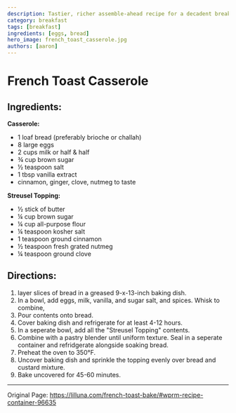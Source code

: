 ```yaml
---
description: Tastier, richer assemble-ahead recipe for a decadent breakfast,
category: breakfast
tags: [breakfast]
ingredients: [eggs, bread]
hero_image: french_toast_casserole.jpg
authors: [aaron]
---
```


# French Toast Casserole

## Ingredients:

**Casserole:** 

  * 1 loaf bread (preferably brioche or challah)
  * 8 large eggs
  * 2 cups milk or half & half
  * ¾ cup brown sugar
  * ½ teaspoon salt
  * 1 tbsp vanilla extract
  * cinnamon, ginger, clove, nutmeg to taste

**Streusel Topping:** 

  * ½ stick of butter
  * ¼ cup brown sugar
  * ¼ cup all-purpose flour
  * ¼ teaspoon kosher salt
  * 1 teaspoon ground cinnamon
  * ½ teaspoon fresh grated nutmeg
  * ¼ teaspoon ground clove

## Directions:

1. layer slices of bread in a greased 9-x-13-inch baking dish.
2. In a bowl, add eggs, milk, vanilla, and sugar salt, and spices. Whisk to combine,
3. Pour contents onto bread.
4. Cover baking dish and refrigerate for at least 4-12 hours.
5. In a seperate bowl, add all the "Streusel Topping" contents. 
6. Combine with a pastry blender until uniform texture. Seal in a seperate container and refridgerate alongside soaking bread.
7. Preheat the oven to 350°F.
8. Uncover baking dish and sprinkle the topping evenly over bread and custard mixture.
9. Bake uncovered for 45-60 minutes. 

* * *

Original Page: <https://lilluna.com/french-toast-bake/#wprm-recipe-container-96635>
